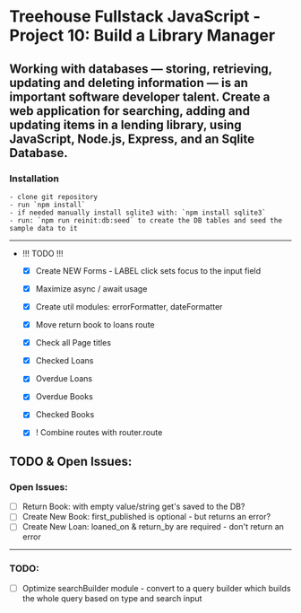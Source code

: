 # Treehouse Fullstack JavaScript - Project 10: Build a Library Manager

## Working with databases — storing, retrieving, updating and deleting information — is an important software developer talent. Create a web application for searching, adding and updating items in a lending library, using JavaScript, Node.js, Express, and an Sqlite Database.

### Installation
    - clone git repository
    - run `npm install`
    - if needed manually install sqlite3 with: `npm install sqlite3`
    - run: `npm run reinit:db:seed` to create the DB tables and seed the sample data to it
    
---

- !!! TODO !!!
    - [x]   Create NEW Forms - LABEL click sets focus to the input field
    - [x]   Maximize async / await usage
    - [x]   Create util modules: errorFormatter, dateFormatter
    - [x]   Move return book to loans route
    - [x]   Check all Page titles
    
    - [x]   Checked Loans
    - [x]   Overdue Loans
    - [x]   Overdue Books
    - [x]   Checked Books
    - [x]   ! Combine routes with router.route
    
## TODO & Open Issues:

### Open Issues:

- [ ] Return Book: with empty value/string get's saved to the DB?
- [ ] Create New Book: first_published is optional - but returns an error?
- [ ] Create New Loan: loaned_on & return_by are required - don't return an error

---

### TODO:

- [ ] Optimize searchBuilder module - convert to a query builder which builds the whole query based on type and search input
